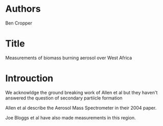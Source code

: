 # Authors
Ben Cropper

# Title
Measurements of biomass burning aerosol over West Africa

# Introuction
We acknowldge the ground breaking work of Allen et al but they haven't answered the question of secondary partiicle formation

Allen et al describe the Aerosol Mass Spectrometer in their 2004 paper.

Joe Bloggs et al have also made measurements in this region.
